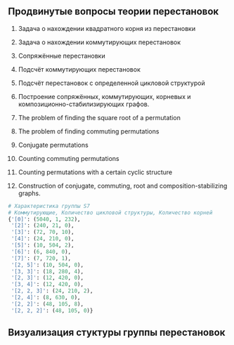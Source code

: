 ## Продвинутые вопросы теории перестановок

1. Задача о нахождении квадратного корня из перестановки
2. Задача о нахождении коммутирующих перестановок
3. Сопряжённые перестановки
4. Подсчёт коммутирующих перестановок
5. Подсчёт перестановок с определенной цикловой структурой
6. Построение сопряжённых, коммутирующих, корневых и композиционно-стабилизирующих графов.

1. The problem of finding the square root of a permutation
2. The problem of finding commuting permutations
3. Conjugate permutations
4. Counting commuting permutations
5. Counting permutations with a certain cyclic structure
6. Construction of conjugate, commuting, root and composition-stabilizing graphs.
```python
# Характеристика группы S7
# Коммутирующие, Количество цикловой структуры, Количество корней
{'[0]': (5040, 1, 232), 
 '[2]': (240, 21, 0),
 '[3]': (72, 70, 10), 
 '[4]': (24, 210, 0),
 '[5]': (10, 504, 2),
 '[6]': (6, 840, 0), 
 '[7]': (7, 720, 1), 
 '[2, 5]': (10, 504, 0),
 '[3, 3]': (18, 280, 4), 
 '[2, 3]': (12, 420, 0),
 '[3, 4]': (12, 420, 0), 
 '[2, 2, 3]': (24, 210, 2),
 '[2, 4]': (8, 630, 0),
 '[2, 2]': (48, 105, 8),
 '[2, 2, 2]': (48, 105, 0)}
```
## Визуализация стуктуры группы перестановок
